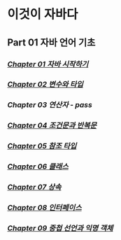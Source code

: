 # 이것이 자바다  
## Part 01 자바 언어 기초
### *[Chapter 01 자바 시작하기](temp/src/ch01/ch01.md)*  
### *[Chapter 02 변수와 타입](temp/src/ch02/ch02.md)*  
### *Chapter 03 연산자 - pass*
### *[Chapter 04 조건문과 반복문](temp/src/ch04/ch04.md)*  
### *[Chapter 05 참조 타입](temp/src/ch05/ch05.md)*
### *[Chapter 06 클래스](temp/src/ch06/ch06.md)*
### *[Chapter 07 상속](temp/src/ch07/ch07.md)* 
### *[Chapter 08 인터페이스](temp/src/ch08/ch08.md)*
### *[Chapter 09 중첩 선언과 익명 객체](temp/src/ch09/ch09.md)* 
